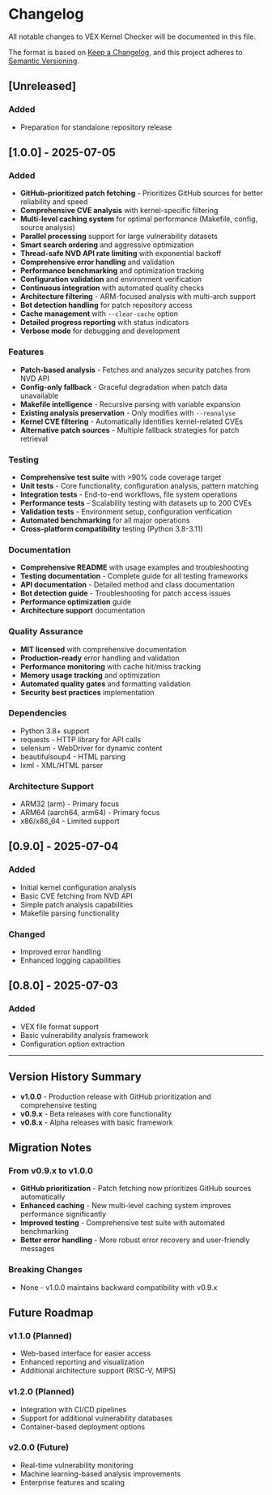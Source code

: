 # Changelog

All notable changes to VEX Kernel Checker will be documented in this file.

The format is based on [Keep a Changelog](https://keepachangelog.com/en/1.0.0/),
and this project adheres to [Semantic Versioning](https://semver.org/spec/v2.0.0.html).

## [Unreleased]

### Added
- Preparation for standalone repository release

## [1.0.0] - 2025-07-05

### Added
- **GitHub-prioritized patch fetching** - Prioritizes GitHub sources for better reliability and speed
- **Comprehensive CVE analysis** with kernel-specific filtering
- **Multi-level caching system** for optimal performance (Makefile, config, source analysis)
- **Parallel processing** support for large vulnerability datasets
- **Smart search ordering** and aggressive optimization
- **Thread-safe NVD API rate limiting** with exponential backoff
- **Comprehensive error handling** and validation
- **Performance benchmarking** and optimization tracking
- **Configuration validation** and environment verification
- **Continuous integration** with automated quality checks
- **Architecture filtering** - ARM-focused analysis with multi-arch support
- **Bot detection handling** for patch repository access
- **Cache management** with `--clear-cache` option
- **Detailed progress reporting** with status indicators
- **Verbose mode** for debugging and development

### Features
- **Patch-based analysis** - Fetches and analyzes security patches from NVD API
- **Config-only fallback** - Graceful degradation when patch data unavailable
- **Makefile intelligence** - Recursive parsing with variable expansion
- **Existing analysis preservation** - Only modifies with `--reanalyse`
- **Kernel CVE filtering** - Automatically identifies kernel-related CVEs
- **Alternative patch sources** - Multiple fallback strategies for patch retrieval

### Testing
- **Comprehensive test suite** with >90% code coverage target
- **Unit tests** - Core functionality, configuration analysis, pattern matching
- **Integration tests** - End-to-end workflows, file system operations
- **Performance tests** - Scalability testing with datasets up to 200 CVEs
- **Validation tests** - Environment setup, configuration verification
- **Automated benchmarking** for all major operations
- **Cross-platform compatibility** testing (Python 3.8-3.11)

### Documentation
- **Comprehensive README** with usage examples and troubleshooting
- **Testing documentation** - Complete guide for all testing frameworks
- **API documentation** - Detailed method and class documentation
- **Bot detection guide** - Troubleshooting for patch access issues
- **Performance optimization** guide
- **Architecture support** documentation

### Quality Assurance
- **MIT licensed** with comprehensive documentation
- **Production-ready** error handling and validation
- **Performance monitoring** with cache hit/miss tracking
- **Memory usage tracking** and optimization
- **Automated quality gates** and formatting validation
- **Security best practices** implementation

### Dependencies
- Python 3.8+ support
- requests - HTTP library for API calls
- selenium - WebDriver for dynamic content
- beautifulsoup4 - HTML parsing
- lxml - XML/HTML parser

### Architecture Support
- ARM32 (arm) - Primary focus
- ARM64 (aarch64, arm64) - Primary focus  
- x86/x86_64 - Limited support

## [0.9.0] - 2025-07-04

### Added
- Initial kernel configuration analysis
- Basic CVE fetching from NVD API
- Simple patch analysis capabilities
- Makefile parsing functionality

### Changed
- Improved error handling
- Enhanced logging capabilities

## [0.8.0] - 2025-07-03

### Added
- VEX file format support
- Basic vulnerability analysis framework
- Configuration option extraction

---

## Version History Summary

- **v1.0.0** - Production release with GitHub prioritization and comprehensive testing
- **v0.9.x** - Beta releases with core functionality
- **v0.8.x** - Alpha releases with basic framework

## Migration Notes

### From v0.9.x to v1.0.0
- **GitHub prioritization** - Patch fetching now prioritizes GitHub sources automatically
- **Enhanced caching** - New multi-level caching system improves performance significantly
- **Improved testing** - Comprehensive test suite with automated benchmarking
- **Better error handling** - More robust error recovery and user-friendly messages

### Breaking Changes
- None - v1.0.0 maintains backward compatibility with v0.9.x

## Future Roadmap

### v1.1.0 (Planned)
- Web-based interface for easier access
- Enhanced reporting and visualization
- Additional architecture support (RISC-V, MIPS)

### v1.2.0 (Planned)
- Integration with CI/CD pipelines
- Support for additional vulnerability databases
- Container-based deployment options

### v2.0.0 (Future)
- Real-time vulnerability monitoring
- Machine learning-based analysis improvements
- Enterprise features and scaling

